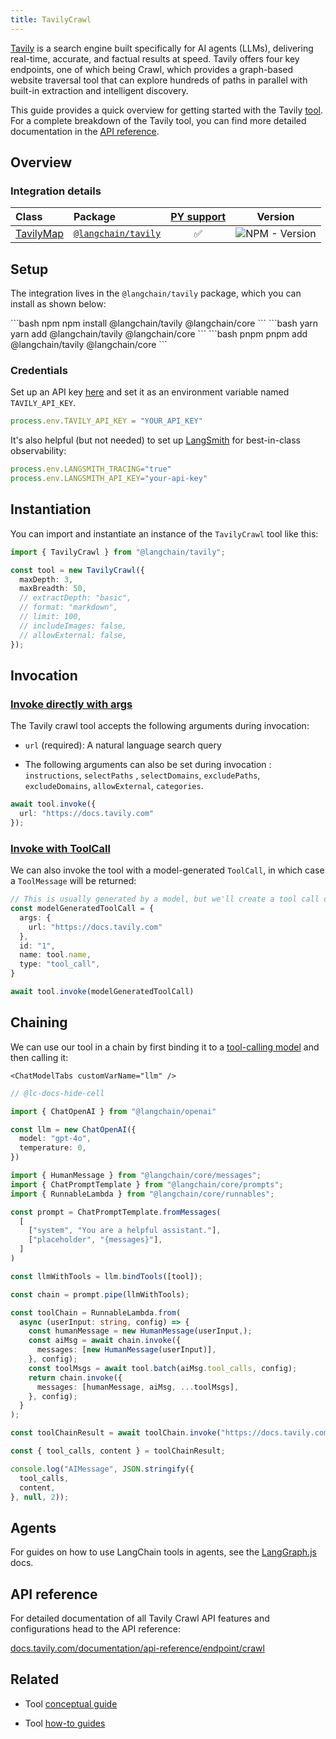 ```yaml
---
title: TavilyCrawl
---
```


[Tavily](https://tavily.com/) is a search engine built specifically for AI agents (LLMs), delivering real-time, accurate, and factual results at speed. Tavily offers four key endpoints, one of which being Crawl, which provides a graph-based website traversal tool that can explore hundreds of paths in parallel with built-in extraction and intelligent discovery.

This guide provides a quick overview for getting started with the Tavily [tool](/oss/integrations/tools/). For a complete breakdown of the Tavily tool, you can find more detailed documentation in the [API reference](https://v03.api.js.langchain.com/modules/_langchain_tavily.html).

## Overview

### Integration details

| Class | Package | [PY support](https://python.langchain.com/docs/integrations/tools/tavily_search/) | Version |
| :--- | :--- | :---: | :---: |
| [TavilyMap](https://api.js.langchain.com/classes/_langchain_tavily.TavilyCrawl.html) | [`@langchain/tavily`](https://www.npmjs.com/package/@langchain/tavily) | ✅ |  ![NPM - Version](https://img.shields.io/npm/v/@langchain/tavily?style=flat-square&label=%20&) |

## Setup

The integration lives in the `@langchain/tavily` package, which you can install as shown below:

<CodeGroup>
```bash npm
npm install @langchain/tavily @langchain/core
```
```bash yarn
yarn add @langchain/tavily @langchain/core
```
```bash pnpm
pnpm add @langchain/tavily @langchain/core
```
</CodeGroup>

### Credentials

Set up an API key [here](https://app.tavily.com) and set it as an environment variable named `TAVILY_API_KEY`.

```typescript
process.env.TAVILY_API_KEY = "YOUR_API_KEY"
```

It's also helpful (but not needed) to set up [LangSmith](https://smith.langchain.com/) for best-in-class observability:

```typescript
process.env.LANGSMITH_TRACING="true"
process.env.LANGSMITH_API_KEY="your-api-key"
```

## Instantiation

You can import and instantiate an instance of the `TavilyCrawl` tool like this:

```typescript
import { TavilyCrawl } from "@langchain/tavily";

const tool = new TavilyCrawl({
  maxDepth: 3,
  maxBreadth: 50,
  // extractDepth: "basic",
  // format: "markdown",
  // limit: 100,
  // includeImages: false,
  // allowExternal: false,
});
```

## Invocation

### [Invoke directly with args](/oss/concepts/tools)

The Tavily crawl tool accepts the following arguments during invocation:

* `url` (required): A natural language search query

* The following arguments can also be set during invocation : `instructions`, `selectPaths` , `selectDomains`, `excludePaths`, `excludeDomains`, `allowExternal`, `categories`.

```typescript
await tool.invoke({
  url: "https://docs.tavily.com"
});
```

### [Invoke with ToolCall](/oss/concepts/tools)

We can also invoke the tool with a model-generated `ToolCall`, in which case a `ToolMessage` will be returned:

```typescript
// This is usually generated by a model, but we'll create a tool call directly for demo purposes.
const modelGeneratedToolCall = {
  args: {
    url: "https://docs.tavily.com"
  },
  id: "1",
  name: tool.name,
  type: "tool_call",
}

await tool.invoke(modelGeneratedToolCall)
```

## Chaining

We can use our tool in a chain by first binding it to a [tool-calling model](/oss/how-to/tool_calling/) and then calling it:

```{=mdx}
<ChatModelTabs customVarName="llm" />
```

```typescript
// @lc-docs-hide-cell

import { ChatOpenAI } from "@langchain/openai"

const llm = new ChatOpenAI({
  model: "gpt-4o",
  temperature: 0,
})
```

```typescript
import { HumanMessage } from "@langchain/core/messages";
import { ChatPromptTemplate } from "@langchain/core/prompts";
import { RunnableLambda } from "@langchain/core/runnables";

const prompt = ChatPromptTemplate.fromMessages(
  [
    ["system", "You are a helpful assistant."],
    ["placeholder", "{messages}"],
  ]
)

const llmWithTools = llm.bindTools([tool]);

const chain = prompt.pipe(llmWithTools);

const toolChain = RunnableLambda.from(
  async (userInput: string, config) => {
    const humanMessage = new HumanMessage(userInput,);
    const aiMsg = await chain.invoke({
      messages: [new HumanMessage(userInput)],
    }, config);
    const toolMsgs = await tool.batch(aiMsg.tool_calls, config);
    return chain.invoke({
      messages: [humanMessage, aiMsg, ...toolMsgs],
    }, config);
  }
);

const toolChainResult = await toolChain.invoke("https://docs.tavily.com");
```

```typescript
const { tool_calls, content } = toolChainResult;

console.log("AIMessage", JSON.stringify({
  tool_calls,
  content,
}, null, 2));
```

## Agents

For guides on how to use LangChain tools in agents, see the [LangGraph.js](https://langchain-ai.github.io/langgraphjs/how-tos/#tool-calling) docs.

## API reference

For detailed documentation of all Tavily Crawl API features and configurations head to the API reference:

[docs.tavily.com/documentation/api-reference/endpoint/crawl](https://docs.tavily.com/documentation/api-reference/endpoint/crawl)

## Related

* Tool [conceptual guide](https://js.langchain.com/docs/concepts/tools/)

* Tool [how-to guides](https://js.langchain.com/docs/how_to/#tools)
